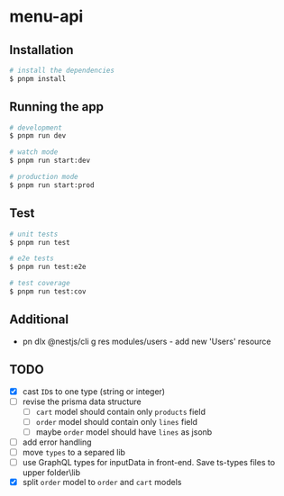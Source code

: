 # menu-api

## Installation

```bash
# install the dependencies
$ pnpm install
```

## Running the app

```bash
# development
$ pnpm run dev

# watch mode
$ pnpm run start:dev

# production mode
$ pnpm run start:prod
```

## Test

```bash
# unit tests
$ pnpm run test

# e2e tests
$ pnpm run test:e2e

# test coverage
$ pnpm run test:cov
```

## Additional

- pn dlx @nestjs/cli g res modules/users - add new 'Users' resource

## TODO

- [x] cast `ID`s to one type (string or integer)
- [ ] revise the prisma data structure
  - [ ] `cart` model should contain only `products` field
  - [ ] `order` model should contain only `lines` field
  - [ ] maybe `order` model should have `lines` as jsonb
- [ ] add error handling
- [ ] move `types` to a separed lib
- [ ] use GraphQL types for inputData in front-end. Save ts-types files to upper folder\lib
- [x] split `order` model to `order` and `cart` models
